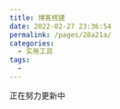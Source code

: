 ```yaml
---
title: 博客搭建
date: 2022-02-27 23:36:54
permalink: /pages/28a21a/
categories:
  - 实用工具
tags:
  -
---
```


正在努力更新中
